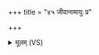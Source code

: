 +++
title = "४५ जीवानामायुः प्र"

+++
<details><summary>मूलम् (VS)</summary>

जी॒वाना॒मायुः॒ प्र ति॑र॒ त्वम॑ग्ने पितॄ॒णां लो॒कमपि॑ गच्छन्तु॒ ये मृ॒ताः।  
सु॑गार्हप॒त्यो वि॒तप॒न्नरा॑तिमु॒षामु॑षां॒ श्रेय॑सीं धेह्य॒स्मै ॥
</details>